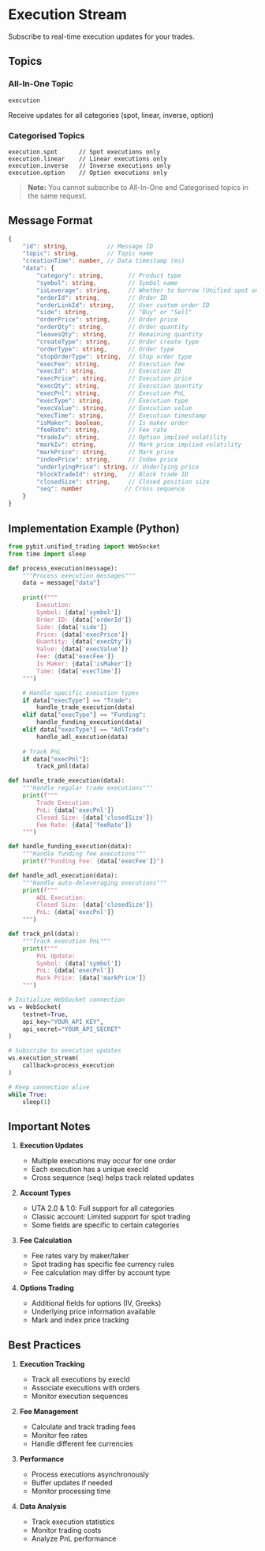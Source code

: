 # Execution Stream

Subscribe to real-time execution updates for your trades.

## Topics

### All-In-One Topic
```
execution
```
Receive updates for all categories (spot, linear, inverse, option)

### Categorised Topics
```
execution.spot      // Spot executions only
execution.linear    // Linear executions only
execution.inverse   // Inverse executions only
execution.option    // Option executions only
```

> **Note:** You cannot subscribe to All-In-One and Categorised topics in the same request.

## Message Format

```typescript
{
    "id": string,           // Message ID
    "topic": string,        // Topic name
    "creationTime": number, // Data timestamp (ms)
    "data": {
        "category": string,       // Product type
        "symbol": string,         // Symbol name
        "isLeverage": string,     // Whether to borrow (Unified spot only)
        "orderId": string,        // Order ID
        "orderLinkId": string,    // User custom order ID
        "side": string,           // "Buy" or "Sell"
        "orderPrice": string,     // Order price
        "orderQty": string,       // Order quantity
        "leavesQty": string,      // Remaining quantity
        "createType": string,     // Order create type
        "orderType": string,      // Order type
        "stopOrderType": string,  // Stop order type
        "execFee": string,        // Execution fee
        "execId": string,         // Execution ID
        "execPrice": string,      // Execution price
        "execQty": string,        // Execution quantity
        "execPnl": string,        // Execution PnL
        "execType": string,       // Execution type
        "execValue": string,      // Execution value
        "execTime": string,       // Execution timestamp
        "isMaker": boolean,       // Is maker order
        "feeRate": string,        // Fee rate
        "tradeIv": string,        // Option implied volatility
        "markIv": string,         // Mark price implied volatility
        "markPrice": string,      // Mark price
        "indexPrice": string,     // Index price
        "underlyingPrice": string, // Underlying price
        "blockTradeId": string,   // Block trade ID
        "closedSize": string,     // Closed position size
        "seq": number            // Cross sequence
    }
}
```

## Implementation Example (Python)

```python
from pybit.unified_trading import WebSocket
from time import sleep

def process_execution(message):
    """Process execution messages"""
    data = message["data"]
    
    print(f"""
        Execution:
        Symbol: {data['symbol']}
        Order ID: {data['orderId']}
        Side: {data['side']}
        Price: {data['execPrice']}
        Quantity: {data['execQty']}
        Value: {data['execValue']}
        Fee: {data['execFee']}
        Is Maker: {data['isMaker']}
        Time: {data['execTime']}
    """)

    # Handle specific execution types
    if data["execType"] == "Trade":
        handle_trade_execution(data)
    elif data["execType"] == "Funding":
        handle_funding_execution(data)
    elif data["execType"] == "AdlTrade":
        handle_adl_execution(data)
        
    # Track PnL
    if data["execPnl"]:
        track_pnl(data)

def handle_trade_execution(data):
    """Handle regular trade executions"""
    print(f"""
        Trade Execution:
        PnL: {data['execPnl']}
        Closed Size: {data['closedSize']}
        Fee Rate: {data['feeRate']}
    """)

def handle_funding_execution(data):
    """Handle funding fee executions"""
    print(f"Funding Fee: {data['execFee']}")

def handle_adl_execution(data):
    """Handle auto-deleveraging executions"""
    print(f"""
        ADL Execution:
        Closed Size: {data['closedSize']}
        PnL: {data['execPnl']}
    """)

def track_pnl(data):
    """Track execution PnL"""
    print(f"""
        PnL Update:
        Symbol: {data['symbol']}
        PnL: {data['execPnl']}
        Mark Price: {data['markPrice']}
    """)

# Initialize WebSocket connection
ws = WebSocket(
    testnet=True,
    api_key="YOUR_API_KEY",
    api_secret="YOUR_API_SECRET"
)

# Subscribe to execution updates
ws.execution_stream(
    callback=process_execution
)

# Keep connection alive
while True:
    sleep(1)
```

## Important Notes

1. **Execution Updates**
   - Multiple executions may occur for one order
   - Each execution has a unique execId
   - Cross sequence (seq) helps track related updates

2. **Account Types**
   - UTA 2.0 & 1.0: Full support for all categories
   - Classic account: Limited support for spot trading
   - Some fields are specific to certain categories

3. **Fee Calculation**
   - Fee rates vary by maker/taker
   - Spot trading has specific fee currency rules
   - Fee calculation may differ by account type

4. **Options Trading**
   - Additional fields for options (IV, Greeks)
   - Underlying price information available
   - Mark and index price tracking

## Best Practices

1. **Execution Tracking**
   - Track all executions by execId
   - Associate executions with orders
   - Monitor execution sequences

2. **Fee Management**
   - Calculate and track trading fees
   - Monitor fee rates
   - Handle different fee currencies

3. **Performance**
   - Process executions asynchronously
   - Buffer updates if needed
   - Monitor processing time

4. **Data Analysis**
   - Track execution statistics
   - Monitor trading costs
   - Analyze PnL performance
